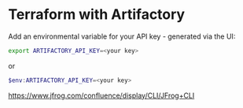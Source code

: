 # Terraform with Artifactory

Add an environmental variable for your API key - generated via the UI:

```bash
export ARTIFACTORY_API_KEY=<your key>
```

or

```powershell
$env:ARTIFACTORY_API_KEY=<your key>
```

<!-- BEGINNING OF PRE-COMMIT-TERRAFORM DOCS HOOK -->
<!-- END OF PRE-COMMIT-TERRAFORM DOCS HOOK -->
https://www.jfrog.com/confluence/display/CLI/JFrog+CLI